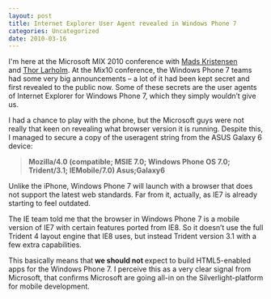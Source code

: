 ```yaml
---
layout: post
title: Internet Explorer User Agent revealed in Windows Phone 7
categories: Uncategorized
date: 2010-03-16
---
```

I'm here at the Microsoft MIX 2010 conference with <a href="http://madskristensen.net">Mads Kristensen</a> and <a href="http://larholm.com">Thor Larholm</a>. At the Mix10 conference, the Windows Phone 7 teams had some very big announcements – a lot of it had been kept secret and first revealed to the public now. Some of these secrets are the user agents of Internet Explorer for Windows Phone 7, which they simply wouldn’t give us.

<!--more-->

I had a chance to play with the phone, but the Microsoft guys were not really that keen on revealing what browser version it is running. Despite this, I managed to secure a copy of the useragent string from the ASUS Galaxy 6 device:
<blockquote><strong>Mozilla/4.0 (compatible; MSIE 7.0; Windows Phone OS 7.0; Trident/3.1; IEMobile/7.0) Asus;Galaxy6</strong></blockquote>

Unlike the iPhone, Windows Phone 7 will launch with a browser that does not support the latest web standards. Far from it, actually, as IE7 is already starting to feel outdated.

The IE team told me that the browser in Windows Phone 7 is a mobile version of IE7 with certain features ported from IE8. So it doesn’t use the full Trident 4 layout engine that IE8 uses, but instead Trident version 3.1 with a few extra capabilities.

This basically means that<strong> we should not </strong>expect to build HTML5-enabled apps for the Windows Phone 7. I perceive this as a very clear signal from Microsoft, that confirms Microsoft are going all-in on the Silverlight-platform for mobile development.
